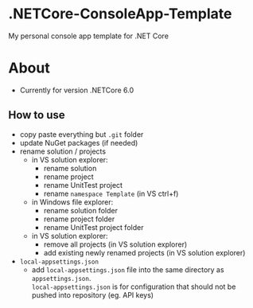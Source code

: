 # .NETCore-ConsoleApp-Template
My personal console app template for .NET Core

# About   
* Currently for version .NETCore 6.0   

## How to use   
* copy paste everything but `.git` folder
* update NuGet packages (if needed)
* rename solution / projects
  * in VS solution explorer:
    * rename solution
    * rename project
    * rename UnitTest project
    * rename `namespace Template` (in VS ctrl+f)
  * in Windows file explorer:
    * rename solution folder
    * rename project folder
    * rename UnitTest project folder
  * in VS solution explorer:
    * remove all projects (in VS solution explorer)
    * add existing newly renamed projects (in VS solution explorer)
* `local-appsettings.json`   
    * add `local-appsettings.json` file into the same directory as `appsettings.json`.   
    `local-appsettings.json` is for configuration that should not be pushed into repository (eg. API keys)   
